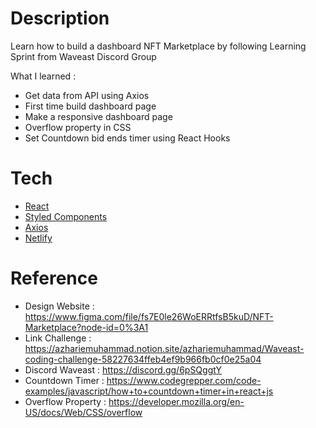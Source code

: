 # Description

Learn how to build a dashboard NFT Marketplace by following Learning Sprint from Waveast Discord Group

What I learned :

- Get data from API using Axios
- First time build dashboard page
- Make a responsive dashboard page
- Overflow property in CSS
- Set Countdown bid ends timer using React Hooks

# Tech

- [React](https://reactjs.org/)
- [Styled Components](https://styled-components.com/)
- [Axios](https://axios-http.com/)
- [Netlify](https://www.netlify.com/)

# Reference

- Design Website : https://www.figma.com/file/fs7E0le26WoERRtfsB5kuD/NFT-Marketplace?node-id=0%3A1
- Link Challenge : https://azhariemuhammad.notion.site/azhariemuhammad/Waveast-coding-challenge-58227634ffeb4ef9b966fb0cf0e25a04
- Discord Waveast : https://discord.gg/6pSQggtY
- Countdown Timer : https://www.codegrepper.com/code-examples/javascript/how+to+countdown+timer+in+react+js
- Overflow Property : https://developer.mozilla.org/en-US/docs/Web/CSS/overflow
